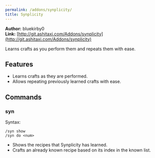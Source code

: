 ```yaml
---
permalink: /addons/synplicity/
title: Synplicity
---
```


**Author:** bluekirby0<br/>
**Link:** [http://git.ashitaxi.com/Addons/synplicity](http://git.ashitaxi.com/Addons/synplicity)

Learns crafts as you perform them and repeats them with ease.

## Features

  * Learns crafts as they are performed.
  * Allows repeating previously learned crafts with ease.

## Commands

### syn
Syntax:
```
/syn show
/syn do <num>
```
  * Shows the recipes that Synplicity has learned.
  * Crafts an already known recipe based on its index in the known list.